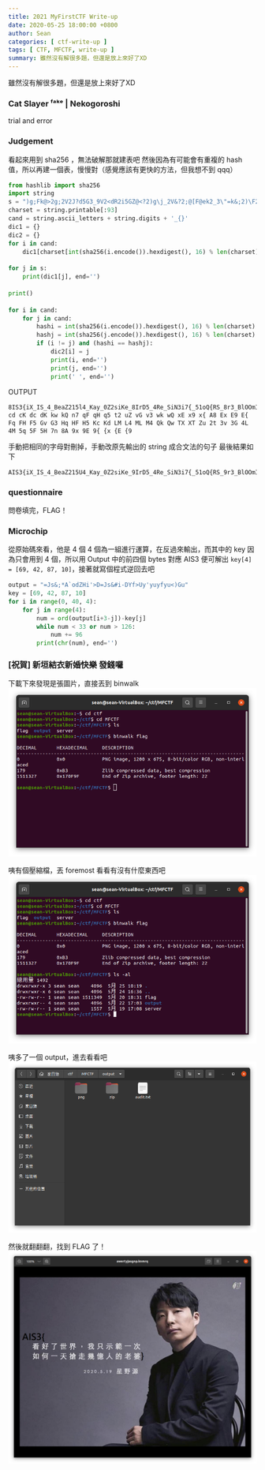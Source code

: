 ```yaml
---
title: 2021 MyFirstCTF Write-up
date: 2020-05-25 18:00:00 +0800
author: Sean
categories: [ ctf-write-up ]
tags: [ CTF, MFCTF, write-up ]
summary: 雖然沒有解很多題，但還是放上來好了XD
---
```


雖然沒有解很多題，但還是放上來好了XD

### Cat Slayer ᶠᵃᵏᵉ | Nekogoroshi
trial and error

### Judgement
看起來用到 sha256 ，無法破解那就建表吧
然後因為有可能會有重複的 hash 值，所以再建一個表，慢慢對（感覺應該有更快的方法，但我想不到 qqq）
```py
from hashlib import sha256
import string
s = ")g;Fk@>2g;2V2J?d5G3_9V2<dR2i5GZ@<?2)g\j_2V&?2;@[F@ek2_3\"=k&;2)\F2J9LL4g[W2\"[2<)RZ23@<?2elFZ?2=@jZ23@=F2Yi52;lL5Vj2J?2J9\e@eW23e2lF330"
charset = string.printable[:93]
cand = string.ascii_letters + string.digits + '_{}'
dic1 = {}
dic2 = {}
for i in cand:
    dic1[charset[int(sha256(i.encode()).hexdigest(), 16) % len(charset)]] = i

for j in s:
    print(dic1[j], end='')

print()

for i in cand:
    for j in cand:
        hashi = int(sha256(i.encode()).hexdigest(), 16) % len(charset)
        hashj = int(sha256(j.encode()).hexdigest(), 16) % len(charset)
        if (i != j) and (hashi == hashj):
            dic2[i] = j
            print(i, end='')
            print(j, end='')
            print(' ', end='')
```
OUTPUT
```
8IS3{iX_IS_4_BeaZ215l4_Kay_0Z2siKe_8IrD5_4Re_SiN3i7{_51oQ{RS_8r3_BlOOmIN6_oN_K8ys_1iKe_7h3se_QiDs_1iQ3_Y0Z_ShOZ4D_Be_Blr7i76_17_h311}
cd cK dc dK kw kQ n7 qF qH q5 t2 uZ vG v3 wk wQ xE x9 x{ A8 Ex E9 E{ Fq FH F5 Gv G3 Hq HF H5 Kc Kd LM L4 ML M4 Qk Qw TX XT Zu 2t 3v 3G 4L 4M 5q 5F 5H 7n 8A 9x 9E 9{ {x {E {9
```
手動把相同的字母對刪掉，手動改原先輸出的 string 成合文法的句子
最後結果如下
```
AIS3{iX_IS_4_BeaZ215U4_Kay_0Z2siKe_9IrD5_4Re_SiN3i7{_51oQ{RS_9r3_BlOOmIN6_oN_K9ys_1iKe_7h3se_QiDs_1iQ3_Y0Z_ShOZ4D_Be_BUr7i76_17_h311}
```

### questionnaire
問卷填完，FLAG！

### Microchip
從原始碼來看，他是 4 個 4 個為一組進行運算，在反過來輸出，而其中的 key 因為只會用到 4 個，所以用 Output 中的前四個 bytes 對應 AIS3 便可解出 `key[4] = [69, 42, 87, 10]`，接著就寫個程式逆回去吧
```py
output = "=Js&;*A`odZHi'>D=Js&#i-DYf>Uy'yuyfyu<)Gu"
key = [69, 42, 87, 10]
for i in range(0, 40, 4):
    for j in range(4):
        num = ord(output[i+3-j])-key[j]
        while num < 33 or num > 126:
            num += 96
        print(chr(num), end='')
```

### [祝賀] 新垣結衣新婚快樂 發錢囉
下載下來發現是張圖片，直接丟到 binwalk
![](/assets/img/post/mfctf/Q4cJpcJ.png)

咦有個壓縮檔，丟 foremost 看看有沒有什麼東西吧
![](/assets/img/post/mfctf/oTbwnWt.png)

咦多了一個 output，進去看看吧
![](/assets/img/post/mfctf/Ue23mB5.png)

然後就翻翻翻，找到 FLAG 了！
![](/assets/img/post/mfctf/w6APhDi.png)
